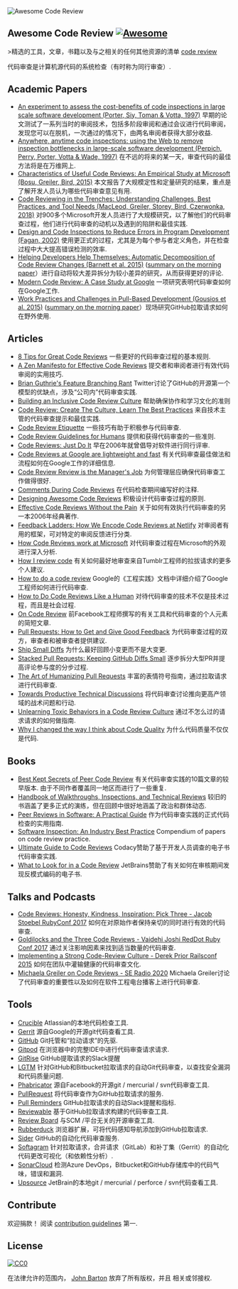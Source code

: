 <div class="github-widget" data-repo="joho/awesome-code-review"></div>
<script async src="https://pagead2.googlesyndication.com/pagead/js/adsbygoogle.js"></script><ins class="adsbygoogle" style="display:block" data-ad-client="ca-pub-6890694312814945" data-ad-slot="5473692530" data-ad-format="auto"  data-full-width-responsive="true"></ins><script>(adsbygoogle = window.adsbygoogle || []).push({});</script>
<img src="https://raw.githubusercontent.com/joho/awesome-code-review/master/Awesome Code Review.png" alt="Awesome Code Review" />

## Awesome Code Review [![Awesome](https://cdn.rawgit.com/sindresorhus/awesome/d7305f38d29fed78fa85652e3a63e154dd8e8829/media/badge.svg)](https://github.com/sindresorhus/awesome)

&gt;精选的工具，文章，书籍以及与之相关的任何其他资源的清单 [code review](https://en.wikipedia.org/wiki/Code_review)

代码审查是计算机源代码的系统检查（有时称为同行审查）.



## Academic Papers

- [An experiment to assess the cost-benefits of code inspections in large scale software development (Porter, Siy, Toman & Votta, 1997)](http://laser.cs.umass.edu/courses/cs521-621.Fall10/documents/PorterSiyetal.pdf) 早期的论文测试了一系列当时的审阅技术，包括多阶段审阅和通过会议进行代码审阅，发现您可以在脱机，一次通过的情况下，由两名审阅者获得大部分收益.
- [Anywhere, anytime code inspections: using the Web to remove inspection bottlenecks in large-scale software development (Perpich, Perry, Porter, Votta & Wade, 1997)](https://dl.acm.org/citation.cfm?id=253234) 在不远的将来的某一天，审查代码的最佳方法将是在万维网上.
- [Characteristics of Useful Code Reviews: An Empirical Study at Microsoft (Bosu, Greiler, Bird, 2015)](https://www.michaelagreiler.com/wp-content/uploads/2019/02/Characteristics-Of-Useful-Comments.pdf) 本文报告了大规模定性和定量研究的结果，重点是了解开发人员认为哪些代码审查意见有用.  
- [Code Reviewing in the Trenches: Understanding Challenges, Best Practices, and Tool Needs (MacLeod, Greiler, Storey, Bird, Czerwonka, 2018)](https://www.michaelagreiler.com/wp-content/uploads/2019/03/Code-Reviewing-in-the-Trenches-Understanding-Challenges-Best-Practices-and-Tool-Needs.pdf) 对900多个Microsoft开发人员进行了大规模研究，以了解他们的代码审查过程，他们进行代码审查的动机以及遇到的陷阱和最佳实践.
- [Design and Code Inspections to Reduce Errors in Program Development (Fagan, 2002)](https://link.springer.com/chapter/10.1007/978-3-642-59412-0_35) 使用更正式的过程，尤其是为每个参与者定义角色，并在检查过程中大大提高错误检测的效率.
- [Helping Developers Help Themselves: Automatic Decomposition of Code Review Changes (Barnett et al. 2015)](http://research.microsoft.com/pubs/238937/barnett2015hdh.pdf) ([summary on the morning paper](https://blog.acolyer.org/2015/06/26/helping-developers-help-themselves-automatic-decomposition-of-code-review-changes/)）进行自动将较大差异拆分为较小差异的研究，从而获得更好的评论.
- [Modern Code Review: A Case Study at Google](https://sback.it/publications/icse2018seip.pdf) 一项研究表明代码审查如何在Google工作.
- [Work Practices and Challenges in Pull-Based Development (Gousios et al. 2015)](https://sback.it/publications/icse2016b.pdf) ([summary on the morning paper](https://blog.acolyer.org/2015/06/23/work-practices-and-challenges-in-pull-based-development/)）现场研究GitHub拉取请求如何在野外使用.

## Articles

- [8 Tips for Great Code Reviews](https://kellysutton.com/2018/10/08/8-tips-for-great-code-reviews.html) 一些更好的代码审查过程的基本规则.
- [A Zen Manifesto for Effective Code Reviews](https://medium.freecodecamp.org/a-zen-manifesto-for-effective-code-reviews-e30b5c95204a) 提交者和审阅者进行有效代码审阅的实用技巧.
- [Brian Guthrie's Feature Branching Rant](https://twitter.com/bguthrie/status/937750796334174209) Twitter讨论了GitHub的开源第一个模型的优缺点，涉及“公司内”代码审查实践.
- [Building an Inclusive Code Review Culture](https://blog.plaid.com/building-an-inclusive-code-review-culture/) 帮助确保协作和学习文化的准则
- [Code Review: Create The Culture, Learn The Best Practices](https://codingsans.com/blog/code-review) 来自技术主管的代码审查提示和最佳实践.
- [Code Review Etiquette](https://css-tricks.com/code-review-etiquette/) 一些技巧有助于积极参与代码审查.
- [Code Review Guidelines for Humans](https://phauer.com/2018/code-review-guidelines/) 提供和获得代码审查的一些准则.
- [Code Reviews: Just Do It](https://blog.codinghorror.com/code-reviews-just-do-it/) 早在2006年就曾倡导对软件进行同行评审.
- [Code Reviews at Google are lightweight and fast](https://www.michaelagreiler.com/code-reviews-at-google/) 有关代码审查最佳做法和流程如何在Google工作的详细信息.
- [Code Review Review is the Manager's Job](https://hecate.co/blog/code-review-review-is-the-managers-job) 为何管理层应确保代码审查工作做得很好.
- [Comments During Code Reviews](https://medium.com/@otarutunde/comments-during-code-reviews-2cb7791e1ac7) 在代码检查期间编写好的注释.
- [Designing Awesome Code Reviews](https://medium.com/unpacking-trunk-club/designing-awesome-code-reviews-5a0d9cd867e3) 积极设计代码审查过程的原则.
- [Effective Code Reviews Without the Pain](https://www.developer.com/tech/article.php/3579756/Effective-Code-Reviews-Without-the-Pain.htm) 关于如何有效执行代码审查的另一本2006年经典著作.
- [Feedback Ladders: How We Encode Code Reviews at Netlify](https://www.netlify.com/blog/2020/03/05/feedback-ladders-how-we-encode-code-reviews-at-netlify/) 对审阅者有用的框架，可对特定的审阅反馈进行分类.
- [How Code Reviews work at Microsoft](https://www.michaelagreiler.com/code-reviews-at-microsoft-how-to-code-review-at-a-large-software-company/) 对代码审查过程在Microsoft的外观进行深入分析.
- [How I review code](https://engineering.tumblr.com/post/170040992289/how-i-review-code) 有关如何最好地审查来自Tumblr工程师的拉拔请求的更多个人建议.
- [How to do a code review](https://google.github.io/eng-practices/review/reviewer/) Google的《工程实践》文档中详细介绍了Google工程师如何进行代码审查.
- [How to Do Code Reviews Like a Human](https://mtlynch.io/human-code-reviews-1/) 对待代码审查的技术不仅是技术过程，而且是社会过程.
- [On Code Review](https://medium.com/@schrockn/on-code-reviews-b1c7c94d868c) 前Facebook工程师撰写的有关工具和代码审查的个人元素的简短文章.
- [Pull Requests: How to Get and Give Good Feedback](https://kickstarter.engineering/pull-requests-how-to-get-and-give-good-feedback-f573469f0c44) 为代码审查过程的双方，审查者和被审查者提供建议.
- [Ship Small Diffs](https://blog.skyliner.io/ship-small-diffs-741308bec0d1) 为什么最好回顾小变更而不是大变更.
- [Stacked Pull Requests: Keeping GitHub Diffs Small](https://graysonkoonce.com/stacked-pull-requests-keeping-github-diffs-small/) 逐步拆分大型PR并提高评论参与度的分步过程.
- [The Art of Humanizing Pull Requests](https://blog.usejournal.com/the-art-of-humanizing-pull-requests-prs-b520588eb345) 丰富的表情符号指南，通过拉取请求进行代码审查.
- [Towards Productive Technical Discussions](https://cate.blog/2018/07/03/towards-productive-technical-discussions/) 将代码审查讨论推向更高产领域的战术问题和行动.
- [Unlearning Toxic Behaviors in a Code Review Culture](https://medium.com/@sandya.sankarram/unlearning-toxic-behaviors-in-a-code-review-culture-b7c295452a3c) 通过不怎么过的请求请求的如何做指南.
- [Why I changed the way I think about Code Quality](https://medium.freecodecamp.org/why-i-changed-the-way-i-think-about-code-quality-88c5d8d57e68) 为什么代码质量不仅仅是代码.

## Books

- [Best Kept Secrets of Peer Code Review](https://www.goodreads.com/book/show/1563457.Best_Kept_Secrets_of_Peer_Code_Review)  有关代码审查实践的10篇文章的较早版本.  由于不同作者覆盖同一地区而进行了一些重复.
- [Handbook of Walkthroughs, Inspections, and Technical Reviews](https://www.amazon.com/Handbook-Walkthroughs-Inspections-Technical-Reviews/dp/0932633196) 较旧的书涵盖了更多正式的演练，但在回顾中很好地涵盖了政治和群体动态.
- [Peer Reviews in Software: A Practical Guide](https://www.amazon.com/Peer-Reviews-Software-Practical-Guide/dp/0201734850) 作为代码审查实践的正式代码检查的实用指南.
- [Software Inspection: An Industry Best Practice](https://www.amazon.com/Software-Inspection-Industry-Best-Practice/dp/0818673400) Compendium of papers on code review practice.
- [Ultimate Guide to Code Reviews](https://www.codacy.com/ebooks/guide-to-code-reviews) Codacy赞助了基于开发人员调查的电子书代码审查实践.
- [What to Look for in a Code Review](https://leanpub.com/whattolookforinacodereview) JetBrains赞助了有关如何在审核期间发现反模式编码的电子书.

## Talks and Podcasts

- [Code Reviews: Honesty, Kindness, Inspiration: Pick Three - Jacob Stoebel RubyConf 2017](http://confreaks.tv/videos/rubyconf2017-code-reviews-honesty-kindness-inspiration-pick-three) 如何在对原始作者保持亲切的同时进行有效的代码审查.
- [Goldilocks and the Three Code Reviews - Vaidehi Joshi RedDot Ruby Conf 2017](https://confreaks.tv/videos/reddotrubyconf2017-goldilocks-and-the-three-code-reviews) 通过关注影响因素来找到适当数量的代码审查.
- [Implementing a Strong Code-Review Culture - Derek Prior Railsconf 2015](https://www.youtube.com/watch?v=PJjmw9TRB7s) 如何在团队中灌输健康的代码审查文化.
- [Michaela Greiler on Code Reviews - SE Radio 2020](https://www.se-radio.net/2020/02/episode-400-michaela-greiler-on-code-reviews/) Michaela Greiler讨论了代码审查的重要性以及如何在软件工程电台播客上进行代码审查.

## Tools

- [Crucible](https://www.atlassian.com/software/crucible) Atlassian的本地代码检查工具.
- [Gerrit](https://www.gerritcodereview.com/) 源自Google的开源git代码查看工具.
- [GitHub](https://github.com) Git托管和“拉动请求”的先驱.
- [Gitpod](https://gitpod.io) 在浏览器中的完整IDE中进行代码审查请求请求.
- [GitRise](https://www.gitrise.com/) GitHub提取请求的Slack提醒
- [LGTM](https://lgtm.com) 针对GitHub和Bitbucket拉取请求的自动Git代码审查，以查找安全漏洞和代码质量问题.
- [Phabricator](https://www.phacility.com/phabricator/) 源自Facebook的开源git / mercurial / svn代码审查工具.
- [PullRequest](https://www.pullrequest.com/) 将代码审查作为GitHub拉取请求的服务.
- [Pull Reminders](https://pullreminders.com) GitHub拉取请求的自动Slack提醒和指标.
- [Reviewable](https://reviewable.io/) 基于GitHub拉取请求构建的代码审查工具.
- [Review Board](https://www.reviewboard.org/) 与SCM /平台无关的开源审查工具.
- [Rubberduck](https://www.rubberduck.io) 浏览器扩展，可将代码感知导航添加到GitHub拉取请求.
- [Sider](https://sider.review/) GitHub的自动化代码审查服务.
- [Softagram](https://softagram.com/) 针对拉取请求，合并请求（GitLab）和补丁集（Gerrit）的自动化代码更改可视化（和依赖性分析）.
- [SonarCloud](https://sonarcloud.io) 检测Azure DevOps，Bitbucket和GitHub存储库中的代码气味，错误和漏洞.
- [Upsource](https://www.jetbrains.com/upsource/) JetBrain的本地git / mercurial / perforce / svn代码查看工具.

## Contribute

 欢迎捐款！  阅读 [contribution guidelines](https://github.com/joho/awesome-code-review/blob/master/contributing.md) 第一.

## License

[![CC0](http://mirrors.creativecommons.org/presskit/buttons/88x31/svg/cc-zero.svg)](http://creativecommons.org/publicdomain/zero/1.0)

在法律允许的范围内， [John Barton](https://johnbarton.co) 放弃了所有版权，并且
相关或邻接权.
